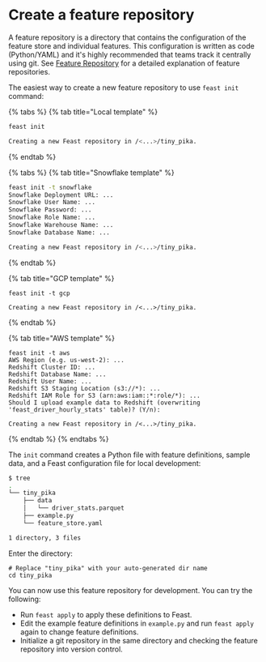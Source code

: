 # Create a feature repository

A feature repository is a directory that contains the configuration of the feature store and individual features. This configuration is written as code \(Python/YAML\) and it's highly recommended that teams track it centrally using git. See [Feature Repository](../../reference/feature-repository/) for a detailed explanation of feature repositories.

The easiest way to create a new feature repository to use `feast init` command:

{% tabs %}
{% tab title="Local template" %}
```bash
feast init

Creating a new Feast repository in /<...>/tiny_pika.
```
{% endtab %}

{% tabs %}
{% tab title="Snowflake template" %}
```bash
feast init -t snowflake
Snowflake Deployment URL: ...
Snowflake User Name: ...
Snowflake Password: ...
Snowflake Role Name: ...
Snowflake Warehouse Name: ...
Snowflake Database Name: ...

Creating a new Feast repository in /<...>/tiny_pika.
```
{% endtab %}

{% tab title="GCP template" %}
```text
feast init -t gcp

Creating a new Feast repository in /<...>/tiny_pika.
```
{% endtab %}

{% tab title="AWS template" %}
```text
feast init -t aws
AWS Region (e.g. us-west-2): ...
Redshift Cluster ID: ...
Redshift Database Name: ...
Redshift User Name: ...
Redshift S3 Staging Location (s3://*): ...
Redshift IAM Role for S3 (arn:aws:iam::*:role/*): ...
Should I upload example data to Redshift (overwriting 'feast_driver_hourly_stats' table)? (Y/n):

Creating a new Feast repository in /<...>/tiny_pika.
```
{% endtab %}
{% endtabs %}

The `init` command creates a Python file with feature definitions, sample data, and a Feast configuration file for local development:

```bash
$ tree
.
└── tiny_pika
    ├── data
    │   └── driver_stats.parquet
    ├── example.py
    └── feature_store.yaml

1 directory, 3 files
```

Enter the directory:

```text
# Replace "tiny_pika" with your auto-generated dir name
cd tiny_pika
```

You can now use this feature repository for development. You can try the following:

* Run `feast apply` to apply these definitions to Feast.
* Edit the example feature definitions in  `example.py` and run `feast apply` again to change feature definitions.
* Initialize a git repository in the same directory and checking the feature repository into version control.
